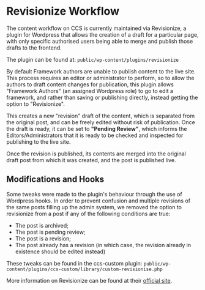 # Revisionize Workflow

The content workflow on CCS is currently maintained via Revisionize, a plugin for Wordpress that allows the creation of a draft for a particular page, with only specific authorised users being able to merge and publish those drafts to the frontend.

The plugin can be found at: `public/wp-content/plugins/revisionize`

By default Framework authors are unable to publish content to the live site. This process requires an editor or administrator to perform, so to allow the authors to draft content changes for publication, this plugin allows "Framework Authors" (an assigned Wordpress role) to go to edit a framework, and rather than saving or publishing directly, instead getting the option to "Revisionize". 

This creates a new "revision" draft of the content, which is separated from the original post, and can be freely edited without risk of publication. Once the draft is ready, it can be set to **"Pending Review"**, which informs the Editors/Administrators that it is ready to be checked and inspected for publishing to the live site.

Once the revision is published, its contents are merged into the original draft post from which it was created, and the post is published live.

## Modifications and Hooks

Some tweaks were made to the plugin's behaviour through the use of Wordpress hooks. In order to prevent confusion and multiple revisions of the same posts filling up the admin system, we removed the option to revisionize from a post if any of the following conditions are true:

* The post is archived;
* The post is pending review;
* The post is a revision;
* The post already has a revision (in which case, the revision already in existence should be edited instead)

These tweaks can be found in the ccs-custom plugin: `public/wp-content/plugins/ccs-custom/library/custom-revisionise.php`
 
More information on Revisionize can be found at their [official site](https://revisionize.pro/).
